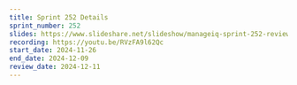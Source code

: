 ```yaml
---
title: Sprint 252 Details
sprint_number: 252
slides: https://www.slideshare.net/slideshow/manageiq-sprint-252-review-slide-deck/274786417
recording: https://youtu.be/RVzFA9l62Qc
start_date: 2024-11-26
end_date: 2024-12-09
review_date: 2024-12-11
---
```

